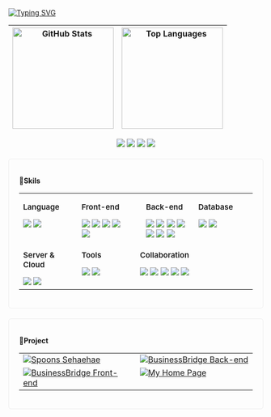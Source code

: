 <!-- 타이핑 액션 -->
<a href="https://git.io/typing-svg">
  <img src="https://readme-typing-svg.demolab.com?font=Pixelify+Sans&pause=1000&color=000000&width=435&lines=Welcome!+seulgi's+GitHub+%3A)" alt="Typing SVG" />
</a>

  <!-- 깃허브 스탯과 언어 사용량 -->
| <img src="https://github-readme-stats.vercel.app/api?username=asoong2&show_icons=true&title_color=4C77FF&icon_color=4C77FF" alt="GitHub Stats" style="height: 200px;" /> | <img src="https://github-readme-stats.vercel.app/api/top-langs/?username=asoong2&layout=compact&title_color=4C77FF" alt="Top Languages" style="height: 200px;" /> |
|:--:|:--:|

<!-- 컨택 정보 -->
<p align="center">
  <a href="https://hits.seeyoufarm.com">
    <img src="https://hits.seeyoufarm.com/api/count/incr/badge.svg?url=https%3A%2F%2Fgithub.com%2Fasoong2&count_bg=%23D5E3FF&title_bg=%234C77FF&icon=github.svg&icon_color=%23FFFFFF&title=hits&edge_flat=false" /></a>
  <a href="https://asoong.tistory.com" target="_blank">
    <img src="https://img.shields.io/badge/Blog-4C77FF?style=flat&logo=tistory&logoColor=white" /></a>
  <a href="https://www.instagram.com/_asoong">
    <img src="https://img.shields.io/badge/Instagram-4C77FF?style=flat&logo=instagram&logoColor=white" /></a>
  <a href="mailto:yang950454@gmail.com">
    <img src="https://img.shields.io/badge/yang950454@gmail.com-4C77FF?style=flat&logo=gmail&logoColor=white" /></a>
</p>


 <div style="border: 1px solid #eeeeee; border-radius: 5px; padding: 20px; margin-top: 20px">

**👾Skils**
<table style="width: 100%; border-spacing: 15px;">
  <tr>
    <td style="width: 25%; vertical-align: top;">
      <p style="font-size: 15px; font-weight: 600;">Language</p>
      <img src="https://img.shields.io/badge/Java-007396?style=flat&logo=Java&logoColor=white">
      <img src="https://img.shields.io/badge/javascript-F7DF1E?style=flat&logo=javascript&logoColor=white"/>
    </td>
    <td style="width: 25%; vertical-align: top; padding-right: 20px;">
      <p style="font-size: 15px; font-weight: 600;">Front-end</p>
      <img src="https://img.shields.io/badge/html5-E34F26?style=flat&logo=html5&logoColor=white">
      <img src="https://img.shields.io/badge/css-1572B6?style=flat&logo=css3&logoColor=white"> 
      <img src="https://img.shields.io/badge/jquery-0769AD?style=flat&logo=jquery&logoColor=white"/>
      <img src="https://img.shields.io/badge/react-61DAFB?style=flat&logo=react&logoColor=white">
      <img src="https://img.shields.io/badge/Redux-764ABC?style=flat&logo=Redux&logoColor=white">
    </td>
    <td style="width: 25%; vertical-align: top; padding-left: 20px;">
      <p style="font-size: 15px; font-weight: 600;">Back-end</p>
      <img src="https://img.shields.io/badge/spring-6DB33F?style=flat&logo=spring&logoColor=white"/>
      <img src="https://img.shields.io/badge/Spring Boot-6DB33F?style=flat&logo=spring boot&logoColor=white"> 
      <img src="https://img.shields.io/badge/Spring Security-6DB33F?style=flat&logo=springsecurity&logoColor=white"> 
      <img src="https://img.shields.io/badge/Spring Data JPA-6DB33F?style=flat">
      <img src="https://img.shields.io/badge/MyBtist-FF0000?style=flat">
      <img src="https://img.shields.io/badge/Rest API-009688?style=flat">
      <img src="https://img.shields.io/badge/gradle-02303A?style=flat&logo=gradle&logoColor=white">
    </td>
    <td style="width: 25%; vertical-align: top;">
      <p style="font-size: 15px; font-weight: 600;">Database</p>
      <img src="https://img.shields.io/badge/oracle-F80000?style=flat&logo=oracle&logoColor=white"> 
      <img src="https://img.shields.io/badge/mysql-4479A1?style=flat&logo=mysql&logoColor=white">
    </td>
  </tr>
  <tr></tr><!-- 윗줄, 아랫줄 간격 -->
  <tr>
    <td style="width: 25%; vertical-align: top;">
      <p style="font-size: 15px; font-weight: 600;">Server & Cloud</p>
      <img src="https://img.shields.io/badge/apache tomcat-F8DC75?style=flat&logo=apachetomcat&logoColor=black">
      <img src="https://img.shields.io/badge/Amazon AWS-232F3E?style=flat&logo=amazon aws&logoColor=white">
    </td>
    <td style="width: 25%; vertical-align: top;">
      <p style="font-size: 15px; font-weight: 600;">Tools</p>
      <img src="https://img.shields.io/badge/intellijidea-000000?style=flat&logo=intellijidea&logoColor=white">
      <img src="https://img.shields.io/badge/visualstudiocode-007ACC?style=flat&logo=visualstudiocode&logoColor=white"/>
    </td>
    <td style="width: 25%; vertical-align: top;">
      <p style="font-size: 15px; font-weight: 600;">Collaboration</p>
      <img src="https://img.shields.io/badge/github-181717?style=flat&logo=github&logoColor=white"> 
      <img src="https://img.shields.io/badge/slack-4A154B?style=flat&logo=slack&logoColor=white"> 
      <img src="https://img.shields.io/badge/notion-000000?style=flat&logo=notion&logoColor=white"/>
      <img src="https://img.shields.io/badge/figma-F24E1E?style=flat&logo=figma&logoColor=white">
      <img src="https://img.shields.io/badge/discord-5865F2?style=flat&logo=discord&logoColor=white">
    </td>
  </tr>
</table>
</div>

<div style="border: 1px solid #eeeeee; border-radius: 5px; padding: 20px; margin-top: 20px">


**👾Project**

<table style="width: 100%; border-spacing: 15px;">
  <tr>
    <td style="width: 50%; vertical-align: top;">
      <a href="https://github.com/spoons-01/spoons-sehaehae">
        <img src="https://github-readme-stats.vercel.app/api/pin/?username=spoons-01&repo=spoons-sehaehae" alt="Spoons Sehaehae">
      </a>
    </td>
    <td style="width: 50%; vertical-align: top;">
      <a href="https://github.com/Business-Bridge/businessbridge-back-end">
        <img src="https://github-readme-stats.vercel.app/api/pin/?username=Business-Bridge&repo=businessbridge-back-end" alt="BusinessBridge Back-end">
      </a>
    </td>
  </tr>
  <tr>
    <td style="width: 50%; vertical-align: top;">
      <a href="https://github.com/Business-Bridge/businessbridge-front-end">
        <img src="https://github-readme-stats.vercel.app/api/pin/?username=Business-Bridge&repo=businessbridge-front-end" alt="BusinessBridge Front-end">
      </a>
    </td>
    <td style="width: 50%; vertical-align: top;">  
      <a href="https://github.com/asoong2/-myHomePage">
        <img src="https://github-readme-stats.vercel.app/api/pin/?username=asoong2&repo=-myHomePage" alt="My Home Page">
      </a>
    </td>
  </tr>
</table>

</div>
